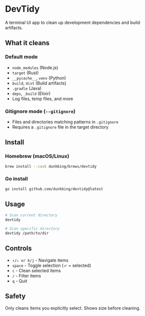 # DevTidy

A terminal UI app to clean up development dependencies and build artifacts.

## What it cleans

### Default mode
- `node_modules` (Node.js)
- `target` (Rust)
- `__pycache__`, `venv` (Python)
- `build`, `dist` (Build artifacts)
- `.gradle` (Java)
- `deps`, `_build` (Elixir)
- Log files, temp files, and more

### Gitignore mode (`--gitignore`)
- Files and directories matching patterns in `.gitignore`
- Requires a `.gitignore` file in the target directory

## Install

### Homebrew (macOS/Linux)
```bash
brew install --cask dunkbing/brews/devtidy
```

### Go install
```bash
go install github.com/dunkbing/devtidy@latest
```

## Usage

```bash
# Scan current directory
devtidy

# Scan specific directory
devtidy /path/to/dir
```

## Controls

- `↑/↓ or k/j` - Navigate items
- `space` - Toggle selection (✓ = selected)
- `c` - Clean selected items
- `/` - Filter items
- `q` - Quit

## Safety

Only cleans items you explicitly select. Shows size before cleaning.
